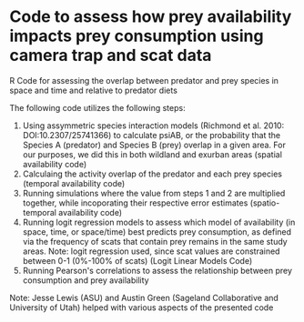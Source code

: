 # Code to assess how prey availability impacts prey consumption using camera trap and scat data
R Code for assessing the overlap between predator and prey species in space and time and relative to predator diets

The following code utilizes the following steps:
1. Using assymmetric species interaction models (Richmond et al. 2010: DOI:10.2307/25741366) to calculate psiAB, or the probability that the Species A (predator) and Species B (prey) overlap in a given area. For our purposes, we did this in both wildland and exurban areas (spatial availability code)
2. Calculaing the activity overlap of the predator and each prey species (temporal availability code)
3. Running simulations where the value from steps 1 and 2 are multiplied together, while incoporating their respective error estimates (spatio-temporal availability code)
4. Running logit regression models to assess which model of availability (in space, time, or space/time) best predicts prey consumption, as defined via the frequency of scats that contain prey remains in the same study areas. Note: logit regression used, since scat values are constrained between 0-1 (0%-100% of scats) (Logit Linear Models Code)
5. Running Pearson's correlations to assess the relationship between prey consumption and prey availability

Note: Jesse Lewis (ASU) and Austin Green (Sageland Collaborative and University of Utah) helped with various aspects of the presented code

